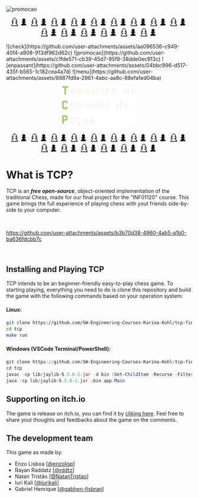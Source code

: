 ![promocao](https://github.com/user-attachments/assets/e79b9c19-ebdb-4d53-b9a2-34fa240dd201)<p align="center" style="text-align:center;">
<img alt="TCP pawn piece" src="./res/pieces/pawn.png" width="50" />
<img alt="TCP pawn piece" src="./res/pieces/pawn.png" width="50" />
<img alt="TCP pawn piece" src="./res/pieces/pawn.png" width="50" />
<img alt="TCP pawn piece" src="./res/pieces/pawn.png" width="50" />
<img alt="TCP pawn piece" src="./res/pieces/pawn.png" width="50" />
<img alt="TCP pawn piece" src="./res/pieces/pawn.png" width="50" />
<img alt="TCP pawn piece" src="./res/pieces/pawn.png" width="50" />
<img alt="TCP pawn piece" src="./res/pieces/pawn.png" width="50" />
<img alt="TCP pawn piece" src="./res/pieces/pawn.png" width="50" />
<img alt="TCP pawn piece" src="./res/pieces/pawn.png" width="50" />
<img alt="TCP pawn piece" src="./res/pieces/pawn.png" width="50" />
<img alt="TCP pawn piece" src="./res/pieces/pawn.png" width="50" />
<img alt="TCP pawn piece" src="./res/pieces/pawn.png" width="50" />
<img alt="TCP pawn piece" src="./res/pieces/pawn.png" width="50" />
<img alt="TCP pawn piece" src="./res/pieces/pawn.png" width="50" />
</p>
![check](https://github.com/user-attachments/assets/aa096536-c949-40f4-a908-913df962d62c)
![promocao](https://github.com/user-attachments/assets/c1fde571-cb39-45d7-95f9-38dde0ec913c)
![enpassant](https://github.com/user-attachments/assets/04bbc996-d517-435f-b565-1c182cea4a7d)
![menu](https://github.com/user-attachments/assets/8887fd9a-2961-4abc-aa8c-88efa1ed04ba)


<p align="center" style="text-align:center;">
<img alt="TCP logo" src="./res/ui/logo.png" width="200"/>
</p>


<p align="center" style="text-align:center;">
<img alt="TCP pawn piece" src="./res/pieces/pawn.png" width="50" />
<img alt="TCP pawn piece" src="./res/pieces/pawn.png" width="50" />
<img alt="TCP pawn piece" src="./res/pieces/pawn.png" width="50" />
<img alt="TCP pawn piece" src="./res/pieces/pawn.png" width="50" />
<img alt="TCP pawn piece" src="./res/pieces/pawn.png" width="50" />
<img alt="TCP pawn piece" src="./res/pieces/pawn.png" width="50" />
<img alt="TCP pawn piece" src="./res/pieces/pawn.png" width="50" />
<img alt="TCP pawn piece" src="./res/pieces/pawn.png" width="50" />
<img alt="TCP pawn piece" src="./res/pieces/pawn.png" width="50" />
<img alt="TCP pawn piece" src="./res/pieces/pawn.png" width="50" />
<img alt="TCP pawn piece" src="./res/pieces/pawn.png" width="50" />
<img alt="TCP pawn piece" src="./res/pieces/pawn.png" width="50" />
<img alt="TCP pawn piece" src="./res/pieces/pawn.png" width="50" />
<img alt="TCP pawn piece" src="./res/pieces/pawn.png" width="50" />
<img alt="TCP pawn piece" src="./res/pieces/pawn.png" width="50" />
</p>

What is TCP?
===



TCP is an ***free open-source***, object-oriented implementation of the
traditional Chess, made for our final project for the "INF01120"
course. This game brings the full experience of playing chess with yout friends side-by-side to your computer.

<br>

https://github.com/user-attachments/assets/b3b70d38-4960-4ab5-a1b0-ba636fdcbb7c

<br>

## Installing and Playing TCP

TCP intends to be an beginner-friendly easy-to-play chess game. To starting playing, everything you need to do is clone this repository and build the game with the following commands based on your operation system:

#### Linux:
```bash
git clone https://github.com/SW-Engineering-Courses-Karina-Kohl/tcp-final-20251-grupo02.git tcp
cd tcp
make run
```

#### Windows (VSCode Terminal/PowerShell):
```powershell
git clone https://github.com/SW-Engineering-Courses-Karina-Kohl/tcp-final-20251-grupo02.git tcp
cd tcp
javac -cp lib/jaylib-5.5.0-2.jar -d bin (Get-ChildItem -Recurse -Filter *.java -Path src).FullName
java -cp lib/jaylib-5.5.0-2.jar`;bin app.Main
```

## Supporting on itch.io
The game is release on itch.io, you can find it by [cliking here](https://iuri-kali.itch.io/tcp). Feel free to share yout thoughts and feedbacks about the game on the comments.

## The development team
This game as made by:

- Enzo Lisboa [[@enzolisp](https://github.com/enzolisp)]
- Rayan Raddatz [[@rddtz](https://github.com/rddtz)]
- Natan Tristão [[@NatanTristao](https://github.com/NatanTristao)]
- Iuri Kali [[@iurikali](https://github.com/iurikali)]
- Gabriel Henrique [[@gabhen-fisbran](https://github.com/gabhen-fisbran)]
